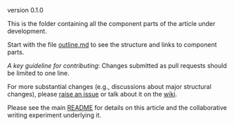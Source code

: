 version 0.1.0

This is the folder containing all the component parts of the article under development.

Start with the file [outline.md](https://github.com/ASU-CPI/honest-pi/blob/master/article/outline.md) to see the structure and links to component parts. 

*A key guideline for contributing*: Changes submitted as pull requests should be limited to one line. 

For more substantial changes (e.g., discussions about major structural changes), please [raise an issue](https://github.com/ASU-CPI/honest-pi/issues) or talk about it on the [wiki](https://github.com/ASU-CPI/honest-pi/wiki).

Please see the main [README](https://github.com/ASU-CPI/honest-pi/blob/master/README.md) for details on this article and the collaborative writing experiment underlying it.

